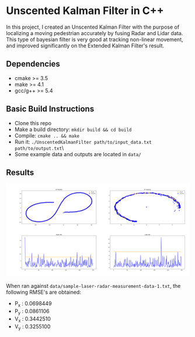 # Unscented Kalman Filter in C++

In this project, I created an Unscented Kalman Filter with the purpose of localizing a moving pedestrian accurately by fusing Radar and Lidar data. This type of bayesian filter is very good at tracking non-linear movement, and improved significantly on the Extended Kalman Filter's result.

## Dependencies

- cmake >= 3.5
- make >= 4.1
- gcc/g++ >= 5.4

## Basic Build Instructions

- Clone this repo
- Make a build directory: `mkdir build && cd build`
- Compile: `cmake .. && make`
- Run it: `./UnscentedKalmanFilter path/to/input_data.txt path/to/output.txt`\
- Some example data and outputs are located in `data/`

## Results

<div align="center">
	<img src="https://github.com/jpthalman/CarND-Term2/blob/master/UnscentedKalmanFilter/images/results_plot.png">
</div>

When ran against `data/sample-laser-radar-measurement-data-1.txt`, the following RMSE's are obtained:

- P<sub>x</sub> : 0.0698449
- P<sub>y</sub> : 0.0861106
- V<sub>x</sub> : 0.3442510
- V<sub>y</sub> : 0.3255100
